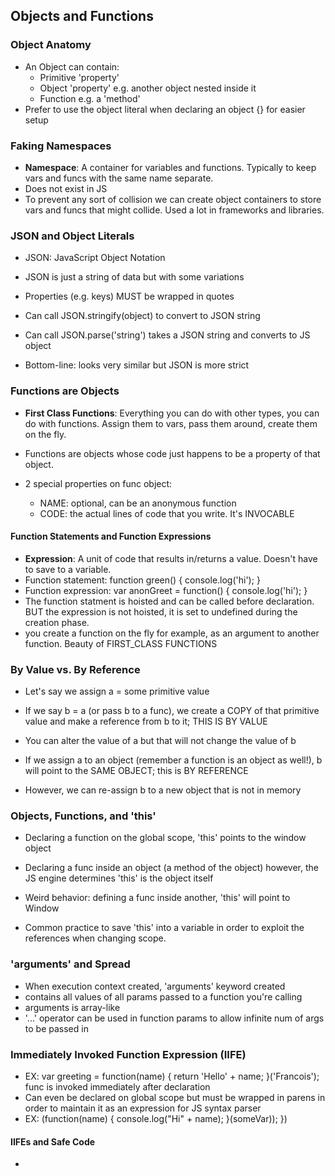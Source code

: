 ## Objects and Functions

### Object Anatomy
- An Object can contain:
  - Primitive 'property'
  - Object 'property' e.g. another object nested inside it
  - Function e.g. a 'method'
- Prefer to use the object literal when declaring an object {} for easier setup

### Faking Namespaces
- **Namespace**: A container for variables and functions. Typically to keep vars and funcs with the same name separate.
- Does not exist in JS
- To prevent any sort of collision we can create object containers to store vars and funcs that might collide. Used a lot in frameworks and libraries.

### JSON and Object Literals
- JSON: JavaScript Object Notation
- JSON is just a string of data but with some variations
- Properties (e.g. keys) MUST be wrapped in quotes
- Can call JSON.stringify(object) to convert to JSON string
- Can call JSON.parse('string') takes a JSON string and converts to JS object

- Bottom-line: looks very similar but JSON is more strict

### Functions are Objects
- **First Class Functions**: Everything you can do with other types, you can do with functions. Assign them to vars, pass them around, create them on the fly.

- Functions are objects whose code just happens to be a property of that object.

- 2 special properties on func object:
  - NAME: optional, can be an anonymous function
  - CODE: the actual lines of code that you write. It's INVOCABLE

#### Function Statements and Function Expressions
- **Expression**: A unit of code that results in/returns a value. Doesn't have to save to a variable.
- Function statement: function green() { console.log('hi'); }
- Function expression: var anonGreet = function() { console.log('hi'); }
- The function statment is hoisted and can be called before declaration. BUT the expression is not hoisted, it is set to undefined during the creation phase.
- you create a function on the fly for example, as an argument to another function. Beauty of FIRST_CLASS FUNCTIONS

### By Value vs. By Reference
- Let's say we assign a = some primitive value
- If we say b = a (or pass b to a func), we create a COPY of that primitive value and make a reference from b to it; THIS IS BY VALUE
- You can alter the value of a but that will not change the value of b

- If we assign a to an object (remember a function is an object as well!), b will point to the SAME OBJECT; this is BY REFERENCE
- However, we can re-assign b to a new object that is not in memory

### Objects, Functions, and 'this'
- Declaring a function on the global scope, 'this' points to the window object
- Declaring a func inside an object (a method of the object) however, the JS engine determines 'this' is the object itself

- Weird behavior: defining a func inside another, 'this' will point to Window
- Common practice to save 'this' into a variable in order to exploit the references when changing scope.

### 'arguments' and Spread
- When execution context created, 'arguments' keyword created
- contains all values of all params passed to a function you're calling
- arguments is array-like
- '...' operator can be used in function params to allow infinite num of args to be passed in

### Immediately Invoked Function Expression (IIFE)
- EX: var greeting = function(name) {
  return 'Hello' + name;
}('Francois');    func is invoked immediately after declaration
- Can even be declared on global scope but must be wrapped in parens in order to maintain it as an expression for JS syntax parser
- EX: (function(name) {
  console.log("Hi" + name); }(someVar)); 
})

#### IIFEs and Safe Code
- 